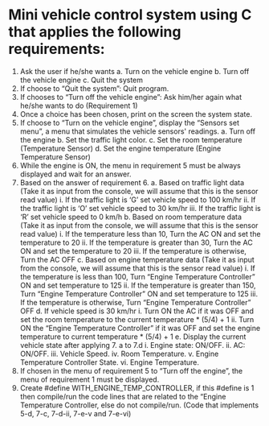 # Mini vehicle control system using C that applies the following requirements:

1. Ask the user if he/she wants
   a. Turn on the vehicle engine
   b. Turn off the vehicle engine
   c. Quit the system
3. If choose to “Quit the system”: Quit program.
4. If chooses to “Turn off the vehicle engine”: Ask him/her again what he/she wants to 
do (Requirement 1)
5. Once a choice has been chosen, print on the screen the system state.
6. If choose to “Turn on the vehicle engine”, display the “Sensors set menu”, a menu that
simulates the vehicle sensors' readings.
   a. Turn off the engine
   b. Set the traffic light color.
   c. Set the room temperature (Temperature Sensor)
   d. Set the engine temperature (Engine Temperature Sensor)
7. While the engine is ON, the menu in requirement 5 must be always displayed and 
wait for an answer.
8. Based on the answer of requirement 6.
   a. Based on traffic light data (Take it as input from the console, we will assume that 
   this is the sensor read value)
      i. If the traffic light is ‘G’ set vehicle speed to 100 km/hr
      ii. If the traffic light is ‘O’ set vehicle speed to 30 km/hr
      iii. If the traffic light is ‘R’ set vehicle speed to 0 km/h
   b. Based on room temperature data (Take it as input from the console, we will assume 
   that this is the sensor read value)
      i. If the temperature less than 10, Turn the AC ON and set
      the temperature to 20
      ii. If the temperature is greater than 30, Turn the AC ON and set
      the temperature to 20
      iii. If the temperature is otherwise, Turn the AC OFF
   c. Based on engine temperature data (Take it as input from the console, we will 
   assume that this is the sensor read value)
       i. If the temperature is less than 100, Turn “Engine Temperature
       Controller” ON and set temperature to 125
       ii. If the temperature is greater than 150, Turn “Engine Temperature
       Controller” ON and set temperature to 125
       iii. If the temperature is otherwise, Turn “Engine Temperature
       Controller” OFF
   d. If vehicle speed is 30 km/hr
      i. Turn ON the AC if it was OFF and set the room temperature to the current
      temperature * (5/4) + 1
      ii. Turn ON the “Engine Temperature Controller” if it was OFF and set the engine
      temperature to current temperature * (5/4) + 1
   e. Display the current vehicle state after applying 7. a to 7.d
      i. Engine state: ON/OFF.
      ii. AC: ON/OFF.
      iii. Vehicle Speed.
      iv. Room Temperature.
      v. Engine Temperature Controller State.
      vi. Engine Temperature.
9. If chosen in the menu of requirement 5 to “Turn off the engine”, the menu of
requirement 1 must be displayed.
10. Create #define WITH_ENGINE_TEMP_CONTROLLER, if this 
#define is 1 then compile/run the code lines that are related to the “Engine
Temperature Controller, else do not compile/run. (Code that implements 5-d, 7-c,
7-d-ii, 7-e-v and 7-e-vi)
